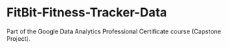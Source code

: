 # FitBit-Fitness-Tracker-Data
Part of the Google Data Analytics Professional Certificate course (Capstone Project).
